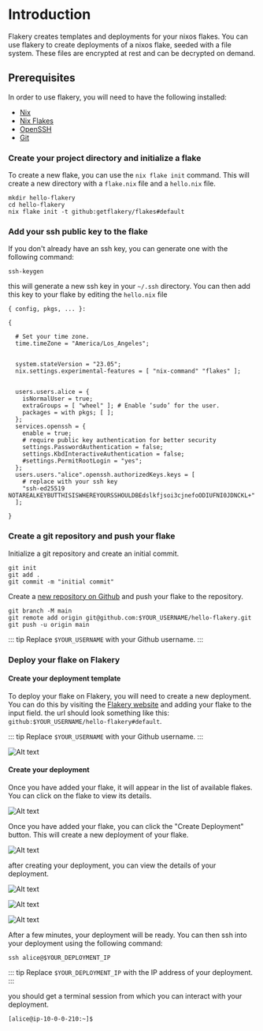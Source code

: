 # Introduction

Flakery creates templates and deployments for your nixos flakes. You can use flakery to create deployments of a nixos flake, seeded with a file system. These files are encrypted at rest and can be decrypted on demand. 

## Prerequisites

In order to use flakery, you will need to have the following installed:

- [Nix](https://nixos.org/download.html)
- [Nix Flakes](https://nixos.wiki/wiki/Flakes)
- [OpenSSH](https://www.openssh.com/)
- [Git](https://git-scm.com/)

### Create your project directory and initialize a flake

To create a new flake, you can use the `nix flake init` command. This will create a new directory with a `flake.nix` file and a `hello.nix` file.

```shell
mkdir hello-flakery
cd hello-flakery
nix flake init -t github:getflakery/flakes#default
```

### Add your ssh public key to the flake

If you don't already have an ssh key, you can generate one with the following command:

```shell
ssh-keygen 
```

this will generate a new ssh key in your `~/.ssh` directory. You can then add this key to your flake by editing the `hello.nix` file 

```nix{26,27}
{ config, pkgs, ... }:

{

  # Set your time zone.
  time.timeZone = "America/Los_Angeles";


  system.stateVersion = "23.05"; 
  nix.settings.experimental-features = [ "nix-command" "flakes" ];


  users.users.alice = {
    isNormalUser = true;
    extraGroups = [ "wheel" ]; # Enable ‘sudo’ for the user.
    packages = with pkgs; [ ];
  };
  services.openssh = {
    enable = true;
    # require public key authentication for better security
    settings.PasswordAuthentication = false;
    settings.KbdInteractiveAuthentication = false;
    #settings.PermitRootLogin = "yes";
  };
  users.users."alice".openssh.authorizedKeys.keys = [
    # replace with your ssh key 
    "ssh-ed25519 NOTAREALKEYBUTTHISISWHEREYOURSSHOULDBEdslkfjsoi3cjnefoODIUFNI0JDNCKL+" 
  ];

}
```


### Create a git repository and push your flake

Initialize a git repository and create an initial commit. 

```shell
git init
git add .
git commit -m "initial commit"
```

Create a [new repository on Github](https://github.com/new) and push your flake to the repository. 

```shell
git branch -M main
git remote add origin git@github.com:$YOUR_USERNAME/hello-flakery.git
git push -u origin main
```

::: tip
Replace `$YOUR_USERNAME` with your Github username.
:::

### Deploy your flake on Flakery

#### Create your deployment template 


To deploy your flake on Flakery, you will need to create a new deployment. You can do this by visiting the [Flakery website](https://flakery.dev/flakes) and adding your flake to the input field. the url should look something like this: `github:$YOUR_USERNAME/hello-flakery#default`.

::: tip
Replace `$YOUR_USERNAME` with your Github username.
:::

 ![Alt text](./image.png)


#### Create your deployment

Once you have added your flake, it will appear in the list of available flakes. You can click on the flake to view its details.


![Alt text](./image-1.png)

Once you have added your flake, you can click the "Create Deployment" button. This will create a new deployment of your flake.

![Alt text](./image-2.png)

after creating your deployment, you can view the details of your deployment.

![Alt text](./image-5.png)

![Alt text](./image-3.png)

![Alt text](./image-4.png)

After a few minutes, your deployment will be ready. You can then ssh into your deployment using the following command:

```shell
ssh alice@$YOUR_DEPLOYMENT_IP
```
::: tip
Replace `$YOUR_DEPLOYMENT_IP` with the IP address of your deployment.
:::

you should get a terminal session from which you can interact with your deployment. 

```shell
[alice@ip-10-0-0-210:~]$ 
```







 